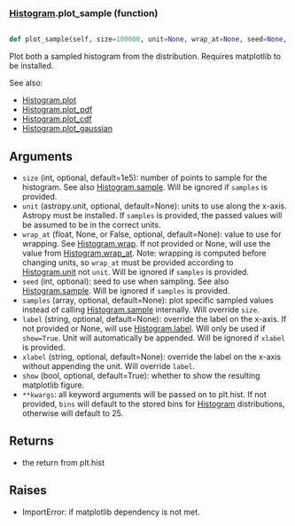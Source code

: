 ### [Histogram](Histogram.md).plot_sample (function)


```py

def plot_sample(self, size=100000, unit=None, wrap_at=None, seed=None, samples=None, label=None, xlabel=None, show=False, **kwargs)

```



Plot both a sampled histogram from the distribution.  Requires
matplotlib to be installed.

See also:

* [Histogram.plot](Histogram.plot.md)
* [Histogram.plot_pdf](Histogram.plot_pdf.md)
* [Histogram.plot_cdf](Histogram.plot_cdf.md)
* [Histogram.plot_gaussian](Histogram.plot_gaussian.md)

Arguments
-----------
* `size` (int, optional, default=1e5): number of points to sample for
    the histogram.  See also [Histogram.sample](Histogram.sample.md).  Will be ignored
    if `samples` is provided.
* `unit` (astropy.unit, optional, default=None): units to use along
    the x-axis.  Astropy must be installed.  If `samples` is provided,
    the passed values will be assumed to be in the correct units.
* `wrap_at` (float, None, or False, optional, default=None): value to
    use for wrapping.  See [Histogram.wrap](Histogram.wrap.md).  If not provided or None,
    will use the value from [Histogram.wrap_at](Histogram.wrap_at.md).  Note: wrapping is
    computed before changing units, so `wrap_at` must be provided
    according to [Histogram.unit](Histogram.unit.md) not `unit`.  Will be ignored
    if `samples` is provided.
* `seed` (int, optional): seed to use when sampling.  See also
    [Histogram.sample](Histogram.sample.md).  Will be ignored if `samples` is provided.
* `samples` (array, optional, default=None): plot specific sampled
    values instead of calling [Histogram.sample](Histogram.sample.md) internally.  Will override
    `size`.
* `label` (string, optional, default=None): override the label on the
    x-axis.  If not provided or None, will use [Histogram.label](Histogram.label.md).  Will
    only be used if `show=True`.  Unit will automatically be appended.
    Will be ignored if `xlabel` is provided.
* `xlabel` (string, optional, default=None): override the label on the
    x-axis without appending the unit.  Will override `label`.
* `show` (bool, optional, default=True): whether to show the resulting
    matplotlib figure.
* `**kwargs`: all keyword arguments will be passed on to plt.hist.  If
    not provided, `bins` will default to the stored bins for [Histogram](Histogram.md)
    distributions, otherwise will default to 25.

Returns
--------
* the return from plt.hist

Raises
--------
* ImportError: if matplotlib dependency is not met.

